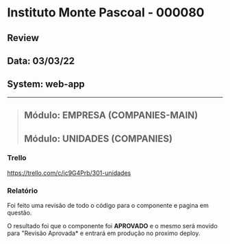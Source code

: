 # Instituto Monte Pascoal - 000080

## **Review**
## Data: 03/03/22 
## System: web-app

***

> ## Módulo: EMPRESA (COMPANIES-MAIN)   
> ## Módulo: UNIDADES (COMPANIES)     

### Trello
https://trello.com/c/ic9G4Prb/301-unidades  

### Relatório  
Foi feito uma revisão de todo o código para o componente e pagina em questão.  

O resultado foi que o componente foi **APROVADO** e o mesmo será movido para "Revisão Aprovada* e entrará em produção no proximo deploy.  

<!-- O resultado foi que a revisão foi **REPROVADA**, sendo necessário alguns ajustes para conclusão.

Segue a lista dos ajustes necessários:

- **ROTAS**
  - REVIEW-000073 (não foi implementado)
    - Vamos alterar a rota para pagina Main
      ```jsx
      <Route path="/" exact component={Main} />
      <Route path="/paginas" exact component={Pages} />
      ```
    - No navbar, adicionar uma entrada para /paginas
    - Depois conferir o breadcrumb se estará tudo ok na rota "/"
- **UNIDADES**
  - **Listagem**
    - Conferir CNPJ para CNPJ/CPF e as mascadas corretas (MP-03) -->